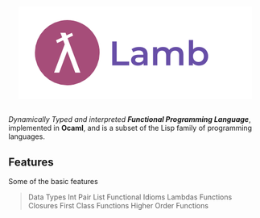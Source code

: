 <p align="center">
  <img   src="https://github.com/JagratPatkar/Lamb/blob/main/images/Lamb.png"/>
</p>


##
_Dynamically Typed and interpreted __Functional Programming Language___, implemented in __Ocaml__, and is a subset of the Lisp family of programming languages.

## Features
Some of the basic features 
> Data Types
  > Int
  > Pair
  > List
> Functional Idioms
  > Lambdas
  > Functions 
  > Closures
  > First Class Functions
  > Higher Order Functions
